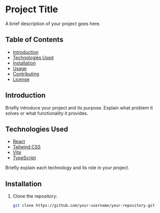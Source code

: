 # Project Title

A brief description of your project goes here.

## Table of Contents

- [Introduction](#introduction)
- [Technologies Used](#technologies-used)
- [Installation](#installation)
- [Usage](#usage)
- [Contributing](#contributing)
- [License](#license)

## Introduction

Briefly introduce your project and its purpose. Explain what problem it solves or what functionality it provides.

## Technologies Used

- [React](https://reactjs.org/)
- [Tailwind CSS](https://tailwindcss.com/)
- [Vite](https://vitejs.dev/)
- [TypeScript](https://www.typescriptlang.org/)

Briefly explain each technology and its role in your project.

## Installation

1. Clone the repository:

   ```bash
   git clone https://github.com/your-username/your-repository.git
   ```
